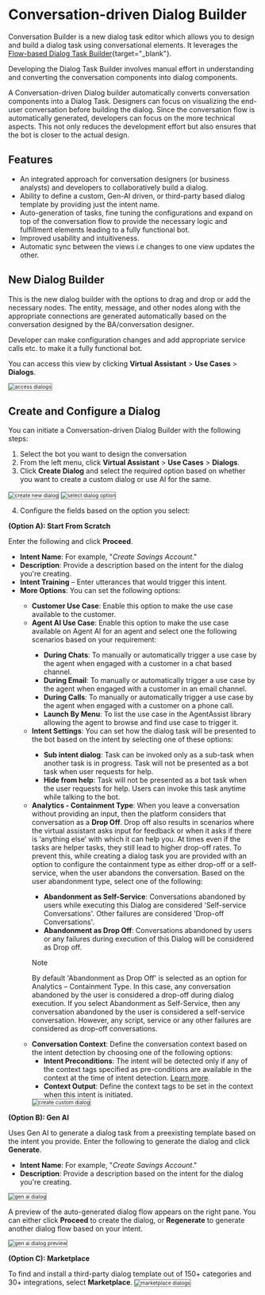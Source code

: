 # Conversation-driven Dialog Builder

Conversation Builder is a new dialog task editor which allows you to design and build a dialog task using conversational elements. It leverages the [Flow-based Dialog Task Builder](/docs/xo/automation/use-cases/dialogs/dialog-tasks-overview/){target="_blank"}.

Developing the Dialog Task Builder involves manual effort in understanding and converting the conversation components into dialog components.

A Conversation-driven Dialog builder automatically converts conversation components into a Dialog Task. Designers can focus on visualizing the end-user conversation before building the dialog. Since the conversation flow is automatically generated, developers can focus on the more technical aspects. This not only reduces the development effort but also ensures that the bot is closer to the actual design.

## Features

* An integrated approach for conversation designers (or business analysts) and developers to collaboratively build a dialog.
* Ability to define a custom, Gen-AI driven, or third-party based dialog template by providing just the intent name.
* Auto-generation of tasks, fine tuning the configurations and expand on top of the conversation flow to provide the necessary logic and fulfillment elements leading to a fully functional bot.
* Improved usability and intuitiveness.
* Automatic sync between the views i.e changes to one view updates the other.

## New Dialog Builder

This is the new dialog builder with the options to drag and drop or add the necessary nodes. The entity, message, and other nodes along with the appropriate connections are generated automatically based on the conversation designed by the BA/conversation designer.

Developer can make configuration changes and add appropriate service calls etc. to make it a fully functional bot.

You can access this view by clicking **Virtual Assistant** > **Use Cases** > **Dialogs**.

<img src="../images/access-dialogs.png" alt="access dialogs" title="access dialogs" style="border: 1px solid gray; zoom:75%;">

## Create and Configure a Dialog

You can initiate a Conversation-driven Dialog Builder with the following steps:

1. Select the bot you want to design the conversation
2. From the left menu, click **Virtual Assistant** > **Use Cases** > **Dialogs**.
3. Click **Create Dialog** and select the required option based on whether you want to create a custom dialog or use AI for the same.
<img src="../images/create-new-dialog.png" alt="create new dialog" title="create new dialog" style="border: 1px solid gray; zoom:75%;">
<img src="../images/select-dialog-option.png" alt="select dialog option" title="select dialog option" style="border: 1px solid gray; zoom:75%;">

4. Configure the fields based on the option you select:

**(Option A): Start From Scratch**
    
  Enter the following and click **Proceed**.
<ul><li><b>Intent Name</b>: For example, "<i>Create Savings Account</i>."</li>
<li><b>Description</b>: Provide a description based on the intent for the dialog you're creating.</li>
<li><b>Intent Training</b> – Enter utterances that would trigger this intent.</li>
<li><b>More Options</b>: You can set the following options:</li>
     <ul><li><b>Customer Use Case</b>: Enable this option to make the use case available to the customer.</li>
     <li><b>Agent AI Use Case</b>: Enable this option to make the use case available on Agent AI for an agent and select one the following scenarios based on your requirement:</li>
       <ul><li><b>During Chats</b>: To manually or automatically trigger a use case by the agent when engaged with a customer in a chat based channel.</li>
       <li><b>During Email</b>: To manually or automatically trigger a use case by the agent when engaged with a customer in an email channel.</li>
       <li><b>During Calls</b>: To manually or automatically trigger a use case by the agent when engaged with a customer on a phone call.</li>
       <li><b>Launch By Menu</b>: To list the use case in the AgentAssist library allowing the agent to browse and find use case to trigger it.</li></ul>
     <li><b>Intent Settings</b>: You can set how the dialog task will be presented to the bot based on the intent by selecting one of these options:</li>
       <ul><li><b>Sub intent dialog</b>: Task can be invoked only as a sub-task when another task is in progress. Task will not be presented as a bot task when user requests for help.</li>
      <li><b>Hide from help</b>: Task will not be presented as a bot task when the user requests for help. Users can invoke this task anytime while talking to the bot.</li></ul>
      <li><b>Analytics - Containment Type</b>: When you leave a conversation without providing an input, then the platform considers that conversation as a <b>Drop Off</b>. Drop off also results in scenarios where the virtual assistant asks input for feedback or when it asks if there is  ‘anything else’ with which it can help you. At times even if the tasks are helper tasks, they still lead to higher drop-off rates. To prevent this, while creating a dialog task you are provided with an option to configure the containment type as either drop-off or a self-service, when the user abandons the conversation. Based on the user abandonment type, select one of the following:</li>
    <ul><li><b>Abandonment as Self-Service</b>: Conversations abandoned by users while executing this Dialog are considered 'Self-service Conversations'. Other failures are considered 'Drop-off Conversations'.</li>
    <li><b>Abandonment as Drop Off</b>: Conversations abandoned by users or any failures during execution of this Dialog will be considered as Drop off.</li></ul>

<div class="admonition note">
<p class="admonition-title">Note</p>
<p>By default  'Abandonment as Drop Off' is selected as an option for Analytics – Containment Type. In this case, any conversation abandoned by the user is considered a drop-off during dialog execution.
If you select Abandonment as Self-Service, then any conversation abandoned by the user is considered a self-service conversation.  However, any script, service or any other failures are considered as drop-off conversations.</p></div>

<li><b>Conversation Context</b>: Define the conversation context based on the intent detection by choosing one of the following options:
<ul><li><b>Intent Preconditions</b>: The intent will be detected only if any of the context tags specified as pre-conditions are available in the context at the time of intent detection. <a href="https://docsinternal-kore.github.io/docs/xo/automation/intelligence/context-management/#intent-preconditions" target="_blank">Learn more</a>.</li>
<li><b>Context Output</b>: Define the context tags to be set in the context when this intent is initiated.</li></ul>
<img src="../images/create-custom-dialog.png" alt="create custom dialog" title="create custom dialog" style="border: 1px solid gray; zoom:75%;">
</ul></ul>

**(Option B): Gen AI**

Uses Gen AI to generate a dialog task from a preexisting template based on the intent you provide. Enter the following to generate the dialog and click **Generate**.

<ul><li><b>Intent Name</b>: For example, "<i>Create Savings Account</i>."
<li><b>Description</b>: Provide a description based on the intent for the dialog you're creating.</li></ul>
    
<img src="../images/gen-ai-based-dialog.png" alt="gen ai dialog" title="gen ai dialog" style="border: 1px solid gray; zoom:75%;">

A preview of the auto-generated dialog flow appears on the right pane. You can either click **Proceed** to create the dialog, or **Regenerate** to generate another dialog flow based on your intent.

<img src="../images/preview-gen-a-dalog.png" alt="gen ai dialog preview" title="gen ai dialog preview" style="border: 1px solid gray; zoom:75%;">

**(Option C): Marketplace**

To find and install a third-party dialog template out of 150+ categories and 30+ integrations, select **Marketplace**.
<img src="../images/market-place-dialogs.png" alt="marketplace dialogs" title="marketplace dialogs" style="border: 1px solid gray; zoom:75%;">
